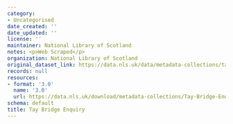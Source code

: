 ```yaml
---
category:
- Uncategorised
date_created: ''
date_updated: ''
license: ''
maintainer: National Library of Scotland
notes: <p>Web Scraped</p>
organization: National Library of Scotland
original_dataset_link: https://data.nls.uk/data/metadata-collections/tay-bridge-enquiry/
records: null
resources:
- format: '3.0'
  name: '3.0'
  url: https://data.nls.uk/download/metadata-collections/Tay-Bridge-Enquiry.zip
schema: default
title: Tay Bridge Enquiry
---
```

